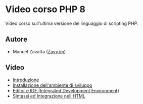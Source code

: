 # Video corso PHP 8

Video corso sull'ultima versione del linguaggio di scripting PHP.

## Autore

* Manuel Zavatta ([Zavy.im](https://zavy.im/))

## Video

  * [Introduzione](/01-introduzione/)
  * [Installazione dell'ambiente di sviluppo](/02-installazione/)
  * [Editor e IDE (Integrated Development Environment)](/03-editor-e-ide/)
  * [Sintassi ed Integrazione nell'HTML](/04-sintassi-ed-integrazione/)
